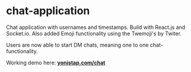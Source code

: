 # chat-application
Chat application with usernames and timestamps. Build with React.js and Socket.io. Also added Emoji functionality using the Twemoji's by Twiter.

Users are now able to start DM chats, meaning one to one chat-functionality.

Working demo here: **[yonistap.com/chat](http://yonistap.com/chat)**

